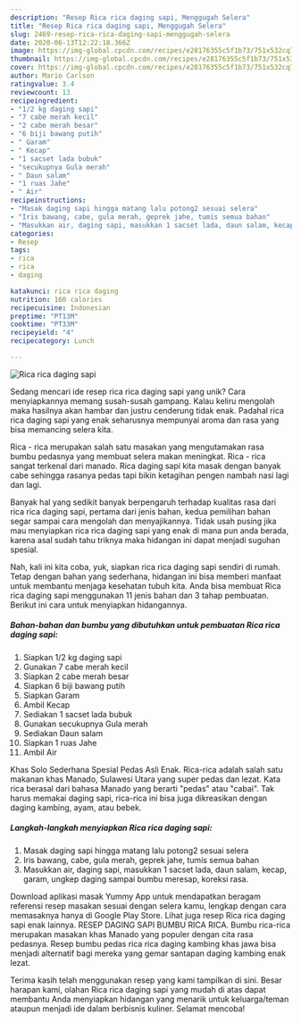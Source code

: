```yaml
---
description: "Resep Rica rica daging sapi, Menggugah Selera"
title: "Resep Rica rica daging sapi, Menggugah Selera"
slug: 2469-resep-rica-rica-daging-sapi-menggugah-selera
date: 2020-06-13T12:22:18.366Z
image: https://img-global.cpcdn.com/recipes/e28176355c5f1b73/751x532cq70/rica-rica-daging-sapi-foto-resep-utama.jpg
thumbnail: https://img-global.cpcdn.com/recipes/e28176355c5f1b73/751x532cq70/rica-rica-daging-sapi-foto-resep-utama.jpg
cover: https://img-global.cpcdn.com/recipes/e28176355c5f1b73/751x532cq70/rica-rica-daging-sapi-foto-resep-utama.jpg
author: Mario Carlson
ratingvalue: 3.4
reviewcount: 13
recipeingredient:
- "1/2 kg daging sapi"
- "7 cabe merah kecil"
- "2 cabe merah besar"
- "6 biji bawang putih"
- " Garam"
- " Kecap"
- "1 sacset lada bubuk"
- "secukupnya Gula merah"
- " Daun salam"
- "1 ruas Jahe"
- " Air"
recipeinstructions:
- "Masak daging sapi hingga matang lalu potong2 sesuai selera"
- "Iris bawang, cabe, gula merah, geprek jahe, tumis semua bahan"
- "Masukkan air, daging sapi, masukkan 1 sacset lada, daun salam, kecap, garam, ungkep daging sampai bumbu meresap, koreksi rasa."
categories:
- Resep
tags:
- rica
- rica
- daging

katakunci: rica rica daging 
nutrition: 160 calories
recipecuisine: Indonesian
preptime: "PT13M"
cooktime: "PT33M"
recipeyield: "4"
recipecategory: Lunch

---
```



![Rica rica daging sapi](https://img-global.cpcdn.com/recipes/e28176355c5f1b73/751x532cq70/rica-rica-daging-sapi-foto-resep-utama.jpg)

Sedang mencari ide resep rica rica daging sapi yang unik? Cara menyiapkannya memang susah-susah gampang. Kalau keliru mengolah maka hasilnya akan hambar dan justru cenderung tidak enak. Padahal rica rica daging sapi yang enak seharusnya mempunyai aroma dan rasa yang bisa memancing selera kita.

Rica - rica merupakan salah satu masakan yang mengutamakan rasa bumbu pedasnya yang membuat selera makan meningkat. Rica - rica sangat terkenal dari manado. Rica daging sapi kita masak dengan banyak cabe sehingga rasanya pedas tapi bikin ketagihan pengen nambah nasi lagi dan lagi.

Banyak hal yang sedikit banyak berpengaruh terhadap kualitas rasa dari rica rica daging sapi, pertama dari jenis bahan, kedua pemilihan bahan segar sampai cara mengolah dan menyajikannya. Tidak usah pusing jika mau menyiapkan rica rica daging sapi yang enak di mana pun anda berada, karena asal sudah tahu triknya maka hidangan ini dapat menjadi suguhan spesial.


Nah, kali ini kita coba, yuk, siapkan rica rica daging sapi sendiri di rumah. Tetap dengan bahan yang sederhana, hidangan ini bisa memberi manfaat untuk membantu menjaga kesehatan tubuh kita. Anda bisa membuat Rica rica daging sapi menggunakan 11 jenis bahan dan 3 tahap pembuatan. Berikut ini cara untuk menyiapkan hidangannya.

<!--inarticleads1-->

##### Bahan-bahan dan bumbu yang dibutuhkan untuk pembuatan Rica rica daging sapi:

1. Siapkan 1/2 kg daging sapi
1. Gunakan 7 cabe merah kecil
1. Siapkan 2 cabe merah besar
1. Siapkan 6 biji bawang putih
1. Siapkan  Garam
1. Ambil  Kecap
1. Sediakan 1 sacset lada bubuk
1. Gunakan secukupnya Gula merah
1. Sediakan  Daun salam
1. Siapkan 1 ruas Jahe
1. Ambil  Air


Khas Solo Sederhana Spesial Pedas Asli Enak. Rica-rica adalah salah satu makanan khas Manado, Sulawesi Utara yang super pedas dan lezat. Kata rica berasal dari bahasa Manado yang berarti &#34;pedas&#34; atau &#34;cabai&#34;. Tak harus memakai daging sapi, rica-rica ini bisa juga dikreasikan dengan daging kambing, ayam, atau bebek. 

<!--inarticleads2-->

##### Langkah-langkah menyiapkan Rica rica daging sapi:

1. Masak daging sapi hingga matang lalu potong2 sesuai selera
1. Iris bawang, cabe, gula merah, geprek jahe, tumis semua bahan
1. Masukkan air, daging sapi, masukkan 1 sacset lada, daun salam, kecap, garam, ungkep daging sampai bumbu meresap, koreksi rasa.


Download aplikasi masak Yummy App untuk mendapatkan beragam referensi resep masakan sesuai dengan selera kamu, lengkap dengan cara memasaknya hanya di Google Play Store. Lihat juga resep Rica rica daging sapi enak lainnya. RESEP DAGING SAPI BUMBU RICA RICA. Bumbu rica-rica merupakan masakan khas Manado yang populer dengan cita rasa pedasnya. Resep bumbu pedas rica rica daging kambing khas jawa bisa menjadi alternatif bagi mereka yang gemar santapan daging kambing enak lezat. 

Terima kasih telah menggunakan resep yang kami tampilkan di sini. Besar harapan kami, olahan Rica rica daging sapi yang mudah di atas dapat membantu Anda menyiapkan hidangan yang menarik untuk keluarga/teman ataupun menjadi ide dalam berbisnis kuliner. Selamat mencoba!
